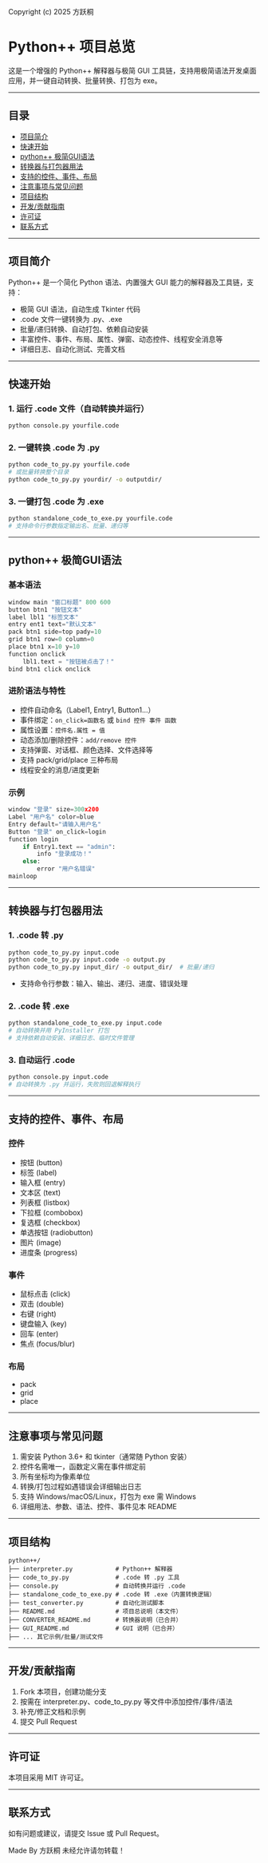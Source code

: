 Copyright (c) 2025 方跃桐

# Python++ 项目总览

这是一个增强的 Python++ 解释器与极简 GUI 工具链，支持用极简语法开发桌面应用，并一键自动转换、批量转换、打包为 exe。

---

## 目录
- [项目简介](#项目简介)
- [快速开始](#快速开始)
- [python++ 极简GUI语法](#python-极简gui语法)
- [转换器与打包器用法](#转换器与打包器用法)
- [支持的控件、事件、布局](#支持的控件事件布局)
- [注意事项与常见问题](#注意事项与常见问题)
- [项目结构](#项目结构)
- [开发/贡献指南](#开发贡献指南)
- [许可证](#许可证)
- [联系方式](#联系方式)

---

## 项目简介

Python++ 是一个简化 Python 语法、内置强大 GUI 能力的解释器及工具链，支持：
- 极简 GUI 语法，自动生成 Tkinter 代码
- .code 文件一键转换为 .py、.exe
- 批量/递归转换、自动打包、依赖自动安装
- 丰富控件、事件、布局、属性、弹窗、动态控件、线程安全消息等
- 详细日志、自动化测试、完善文档

---

## 快速开始

### 1. 运行 .code 文件（自动转换并运行）
```bash
python console.py yourfile.code
```

### 2. 一键转换 .code 为 .py
```bash
python code_to_py.py yourfile.code
# 或批量转换整个目录
python code_to_py.py yourdir/ -o outputdir/
```

### 3. 一键打包 .code 为 .exe
```bash
python standalone_code_to_exe.py yourfile.code
# 支持命令行参数指定输出名、批量、递归等
```

---

## python++ 极简GUI语法

### 基本语法
```python
window main "窗口标题" 800 600
button btn1 "按钮文本"
label lbl1 "标签文本"
entry ent1 text="默认文本"
pack btn1 side=top pady=10
grid btn1 row=0 column=0
place btn1 x=10 y=10
function onclick
    lbl1.text = "按钮被点击了！"
bind btn1 click onclick
```

### 进阶语法与特性
- 控件自动命名（Label1, Entry1, Button1...）
- 事件绑定：`on_click=函数名` 或 `bind 控件 事件 函数`
- 属性设置：`控件名.属性 = 值`
- 动态添加/删除控件：`add/remove 控件`
- 支持弹窗、对话框、颜色选择、文件选择等
- 支持 pack/grid/place 三种布局
- 线程安全的消息/进度更新

### 示例
```python
window "登录" size=300x200
Label "用户名" color=blue
Entry default="请输入用户名"
Button "登录" on_click=login
function login
    if Entry1.text == "admin":
        info "登录成功！"
    else:
        error "用户名错误"
mainloop
```

---

## 转换器与打包器用法

### 1. .code 转 .py
```bash
python code_to_py.py input.code
python code_to_py.py input.code -o output.py
python code_to_py.py input_dir/ -o output_dir/  # 批量/递归
```
- 支持命令行参数：输入、输出、递归、进度、错误处理

### 2. .code 转 .exe
```bash
python standalone_code_to_exe.py input.code
# 自动转换并用 PyInstaller 打包
# 支持依赖自动安装、详细日志、临时文件管理
```

### 3. 自动运行 .code
```bash
python console.py input.code
# 自动转换为 .py 并运行，失败则回退解释执行
```

---

## 支持的控件、事件、布局

### 控件
- 按钮 (button)
- 标签 (label)
- 输入框 (entry)
- 文本区 (text)
- 列表框 (listbox)
- 下拉框 (combobox)
- 复选框 (checkbox)
- 单选按钮 (radiobutton)
- 图片 (image)
- 进度条 (progress)

### 事件
- 鼠标点击 (click)
- 双击 (double)
- 右键 (right)
- 键盘输入 (key)
- 回车 (enter)
- 焦点 (focus/blur)

### 布局
- pack
- grid
- place

---

## 注意事项与常见问题

1. 需安装 Python 3.6+ 和 tkinter（通常随 Python 安装）
2. 控件名需唯一，函数定义需在事件绑定前
3. 所有坐标均为像素单位
4. 转换/打包过程如遇错误会详细输出日志
5. 支持 Windows/macOS/Linux，打包为 exe 需 Windows
6. 详细用法、参数、语法、控件、事件见本 README

---

## 项目结构

```
python++/
├── interpreter.py            # Python++ 解释器
├── code_to_py.py             # .code 转 .py 工具
├── console.py                # 自动转换并运行 .code
├── standalone_code_to_exe.py # .code 转 .exe（内置转换逻辑）
├── test_converter.py         # 自动化测试脚本
├── README.md                 # 项目总说明（本文件）
├── CONVERTER_README.md       # 转换器说明（已合并）
├── GUI_README.md             # GUI 说明（已合并）
├── ... 其它示例/批量/测试文件
```

---

## 开发/贡献指南

1. Fork 本项目，创建功能分支
2. 按需在 interpreter.py、code_to_py.py 等文件中添加控件/事件/语法
3. 补充/修正文档和示例
4. 提交 Pull Request

---

## 许可证

本项目采用 MIT 许可证。

---

## 联系方式

如有问题或建议，请提交 Issue 或 Pull Request。 

Made By 方跃桐
未经允许请勿转载！